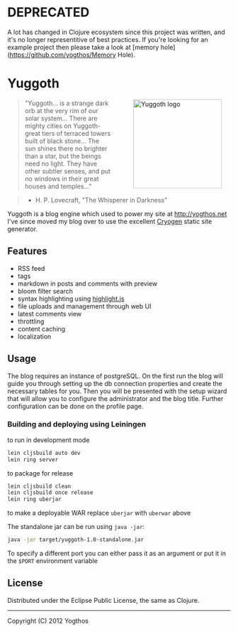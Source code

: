 # DEPRECATED

A lot has changed in Clojure ecosystem since this project was written, and it's no longer representitive of best practices. If you're looking for an example project then please take a look at [memory hole](https://github.com/yogthos/Memory Hole).

# Yuggoth

<img src="https://raw.github.com/yogthos/yuggoth/master/logo.png"
 style="margin-left:50px;"
 hspace="20"
 alt="Yuggoth logo" title="a strange dark orb" align="right" width="200" height="200"/>

>"Yuggoth... is a strange dark orb at the very rim of our solar system...
>There are mighty cities on Yuggoth-great tiers of terraced towers built of black stone...
>The sun shines there no brighter than a star, but the beings need no light.
>They have other subtler senses, and put no windows in their great houses and temples..."

> - H. P. Lovecraft, &quot;The Whisperer in Darkness&quot;


Yuggoth is a blog engine which used to power my site at http://yogthos.net I've since moved my blog over to use the excellent [Cryogen](https://github.com/lacarmen/cryogen) static site generator.

## Features

* RSS feed
* tags
* markdown in posts and comments with preview
* bloom filter search
* syntax highlighting using [highlight.js](https://highlightjs.org/)
* file uploads and management through web UI
* latest comments view
* throttling
* content caching
* localization

## Usage

The blog requires an instance of postgreSQL. On the first run the blog will guide you through setting up
the db connection properties and create the necessary tables for you. Then you will be presented with the
setup wizard that will allow you to configure the administrator and the blog title. Further configuration
can be done on the profile page.

### Building and deploying using Leiningen

to run in development mode
```bash
lein cljsbuild auto dev
lein ring server
```

to package for release
```bash
lein cljsbuild clean
lein cljsbuild once release
lein ring uberjar
```

to make a deployable WAR replace `uberjar` with `uberwar` above

The standalone jar can be run using `java -jar`:

```bash
java -jar target/yuggoth-1.0-standalone.jar
```

To specify a different port you can either pass it as an argument or put it in the `$PORT` environment variable


## License

Distributed under the Eclipse Public License, the same as Clojure.

***
Copyright (C) 2012 Yogthos

